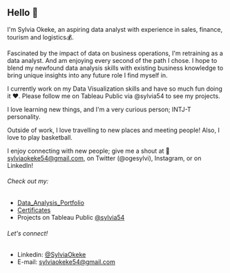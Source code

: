 ## Hello 👋 

I'm Sylvia Okeke, an aspiring data analyst with experience in sales, finance, tourism and logistics💰.

Fascinated by the impact of data on business operations, I'm retraining as a data analyst. And am enjoying every second of the path I chose. I hope to blend my newfound data analysis skills with existing business knowledge to bring unique insights into any future role I find myself in.

I currently work on my Data Visualization skills and have so much fun doing it ❤. Please follow me on Tableau Public via @sylvia54 to see my projects.

I love learning new things, and I'm a very curious person; INTJ-T personality.

Outside of work, I love travelling to new places and meeting people! Also, I love to play basketball.

I enjoy connecting with new people; give me a shout at 📧 sylviaokeke54@gmail.com, on Twitter (@ogesylvi), Instagram, or on LinkedIn!

###### Check out my:

* [Data_Analysis_Portfolio](https://github.com/SylviaOkeke/Data_Analysis_Portfolio#portfolio-and-study-projects)
* [Certificates](https://github.com/SylviaOkeke/Data_Analysis_Portfolio/edit/main/README.md#certificates)
* Projects on Tableau Public [@sylvia54](https://public.tableau.com/app/profile/sylvia54.viz)


###### Let's connect!

- Linkedin: [@SylviaOkeke](https://www.linkedin.com/in/osylviaokeke/)
- E-mail: sylviaokeke54@gmail.com 









